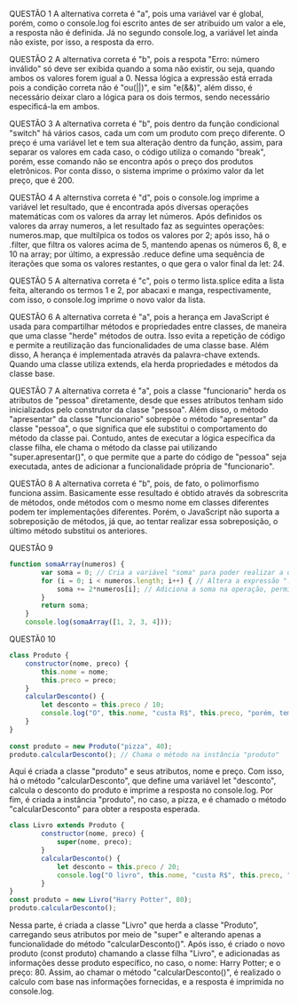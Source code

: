 QUESTÃO 1
A alternativa correta é "a", pois uma variável var é global, porém, como o console.log foi escrito antes de ser atribuido um valor a ele, a resposta não é definida. Já no segundo console.log, a variável let ainda não existe, por isso, a resposta da erro.

QUESTÃO 2
A alternativa correta é "b", pois a respota "Erro: número inválido" só deve ser exibida quando a soma não existir, ou seja, quando ambos os valores forem igual a 0. Nessa lógica a expressão está errada pois a condição correta não é "ou(||)", e sim "e(&&)", além disso, é necessário deixar claro a lógica para os dois termos, sendo necessário especificá-la em ambos.

QUESTÃO 3
A alternativa correta é "b", pois dentro da função condicional "switch" há vários casos, cada um com um produto com preço diferente. O preço é uma variável let e tem sua alteração dentro da função, assim, para separar os valores em cada caso, o código utiliza o comando "break", porém, esse comando não se encontra após o preço dos produtos eletrônicos. Por conta disso, o sistema imprime o próximo valor da let preço, que é 200.

QUESTÃO 4
A alternstiva correta é "d", pois o console.log imprime a variável let resultado, que é encontrada após diversas operações matemáticas com os valores da array let números. Após definidos os valores da array numeros, a let resultado faz as seguintes operações: numeros.map, que multilpica os todos os valores por 2; após isso, há o .filter, que filtra os valores acima de 5, mantendo apenas os números 6, 8, e 10 na array; por último, a expressão .reduce define uma sequência de iterações que soma os valores restantes, o que gera o valor final da let: 24.

QUESTÃO 5
A alternativa correta é "c", pois o termo lista.splice edita a lista feita, alterando os termos 1 e 2, por abacaxi e manga, respectivamente, com isso, o console.log imprime o novo valor da lista.

QUESTÃO 6
A alternativa correta é "a", pois a herança em JavaScript é usada para compartilhar métodos e propriedades entre classes, de maneira que uma classe "herde" métodos de outra. Isso evita a repetição de código e permite a reutilização das funcionalidades de uma classe base. Além disso, A herança é implementada através da palavra-chave extends. Quando uma classe utiliza extends, ela herda propriedades e métodos da classe base. 

QUESTÃO 7
A alternativa correta é "a", pois a classe "funcionario" herda os atributos de "pessoa" diretamente, desde que esses atributos tenham sido inicializados pelo construtor da classe "pessoa". Além disso, o método "apresentar" da classe "funcionario" sobrepõe o método "apresentar" da classe "pessoa", o que significa que ele substitui o comportamento do método da classe pai. Contudo, antes de executar a lógica específica da classe filha, ele chama o método da classe pai utilizando "super.apresentar()", o que permite que a parte do código de "pessoa" seja executada, antes de adicionar a funcionalidade própria de "funcionario".

QUESTÃO 8
A alternativa correta é "b", pois, de fato, o polimorfismo funciona assim. Basicamente esse resultado é obtido através da sobrescrita de métodos, onde métodos com o mesmo nome em classes diferentes podem ter implementações diferentes. Porém, o JavaScript não suporta a sobreposição de métodos, já que, ao tentar realizar essa sobreposição, o último método substitui os anteriores.

QUESTÃO 9
``` JavaScript
function somaArray(numeros) {
        var soma = 0; // Cria a variável "soma" para poder realizar a operação desejada e atibui a ela o valor 0
        for (i = 0; i < numeros.length; i++) { // Altera a expressão ".size" para ".length", pois o primeiro não existe
            soma += 2*numeros[i]; // Adiciona a soma na operação, permitindo que o valor de soma seja o resultado da soma dos termos, e não o último valor
        }
        return soma;
    }
    console.log(somaArray([1, 2, 3, 4]));
```

QUESTÃ0 10
``` JavaScript
class Produto { 
    constructor(nome, preco) {
        this.nome = nome;
        this.preco = preco;
    }
    calcularDesconto() {
        let desconto = this.preco / 10;
        console.log("O", this.nome, "custa R$", this.preco, "porém, tem um desconto de R$", desconto);
    }
}
    
const produto = new Produto("pizza", 40);
produto.calcularDesconto(); // Chama o método na instância "produto"
```

Aqui é criada a classe "produto" e seus atributos, nome e preço. Com isso, há o método "calcularDesconto", que define uma variável let "desconto", calcula o desconto do produto e imprime a resposta no console.log. Por fim, é criada a instância "produto", no caso, a pizza, e é chamado o método "calcularDesconto" para obter a resposta esperada. 

``` JavaScript
class Livro extends Produto {
        constructor(nome, preco) {
            super(nome, preco);
        }
        calcularDesconto() {
            let desconto = this.preco / 20;
            console.log("O livro", this.nome, "custa R$", this.preco, "porém, tem um desconto de R$", desconto);
        }
}
const produto = new Livro("Harry Potter", 80);
produto.calcularDesconto(); 
```
Nessa parte, é criada a classe "Livro" que herda a classe "Produto", carregando seus atributos por meio de "super" e alterando apenas a funcionalidade do método "calcularDesconto()". Após isso, é criado o novo produto (const produto) chamando a classe filha "Livro", e adicionadas as informações desse produto específico, no caso, o nome: Harry Potter; e o preço: 80. Assim, ao chamar o método "calcularDesconto()", é realizado o calculo com base nas informações fornecidas, e a resposta é imprimida no console.log.